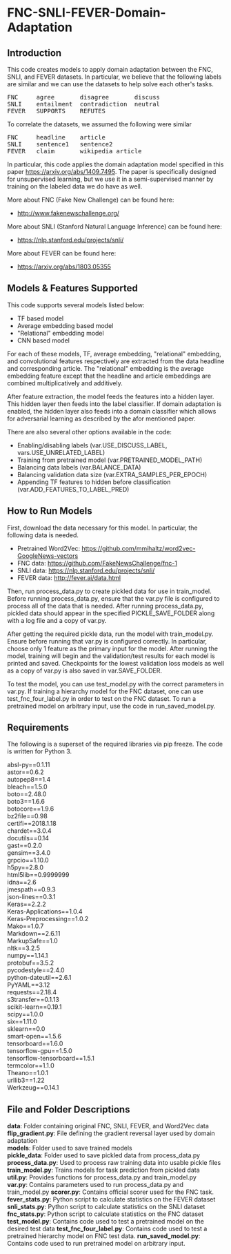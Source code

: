 # FNC-SNLI-FEVER-Domain-Adaptation

## Introduction
This code creates models to apply domain adaptation between the FNC, SNLI,
and FEVER datasets. In particular, we believe that the following labels are 
similar and we can use the datasets to help solve each other's tasks.

<pre>
FNC     agree       disagree       discuss   
SNLI    entailment  contradiction  neutral   
FEVER   SUPPORTS    REFUTES    
</pre>

To correlate the datasets, we assumed the following were similar

<pre>
FNC     headline    article  
SNLI    sentence1   sentence2  
FEVER   claim       wikipedia article  
</pre>

In particular, this code applies the domain adaptation model specified in
this paper https://arxiv.org/abs/1409.7495. The paper is specifically 
designed for unsupervised learning, but we use it in a semi-supervised
manner by training on the labeled data we do have as well. 

More about FNC (Fake New Challenge) can be found here: 
- http://www.fakenewschallenge.org/  

More about SNLI (Stanford Natural Language Inference) can be found here:
- https://nlp.stanford.edu/projects/snli/  

More about FEVER can be found here:
- https://arxiv.org/abs/1803.05355  

## Models & Features Supported
This code supports several models listed below:  
- TF based model
- Average embedding based model
- "Relational" embedding model
- CNN based model

For each of these models, TF, average embedding, "relational" embedding,
and convolutional features respectively are extracted from the data 
headline and corresponding article. The "relational" embedding is the 
average embedding feature except that the headline and article
embeddings are combined multiplicatively and additively.

After feature extraction, the model feeds the features into a hidden 
layer. This hidden layer then feeds into the label classifier. If 
domain adaptation is enabled, the hidden layer also feeds into a domain
classifier which allows for adversarial learning as described by the afor
mentioned paper.

There are also several other options available in the code:  
 - Enabling/disabling labels (var.USE_DISCUSS_LABEL, vars.USE_UNRELATED_LABEL)  
 - Training from pretrained model (var.PRETRAINED_MODEL_PATH) 
 - Balancing data labels (var.BALANCE_DATA)  
 - Balancing validation data size (var.EXTRA_SAMPLES_PER_EPOCH)
 - Appending TF features to hidden before classification 
   (var.ADD_FEATURES_TO_LABEL_PRED)  

## How to Run Models
First, download the data necessary for this model. In particular, the
following data is needed. 

 - Pretrained Word2Vec: https://github.com/mmihaltz/word2vec-GoogleNews-vectors 
 - FNC data: https://github.com/FakeNewsChallenge/fnc-1
 - SNLI data: https://nlp.stanford.edu/projects/snli/
 - FEVER data: http://fever.ai/data.html

Then, run process_data.py to create pickled data for use in train_model.
Before running process_data.py, ensure that the var.py file is configured to 
process all of the data that is needed. After running process_data.py, 
pickled data should appear in the specified PICKLE_SAVE_FOLDER along with
a log file and a copy of var.py.

After getting the required pickle data, run the model with train_model.py.
Ensure before running that var.py is configured correctly. In particular,
choose only 1 feature as the primary input for the model. After running 
the model, training will begin and the validation/test results for each model
is printed and saved. Checkpoints for the lowest validation loss models as
well as a copy of var.py is also saved in var.SAVE_FOLDER.

To test the model, you can use test_model.py with the correct parameters in var.py.
If training a hierarchy model for the FNC dataset, one can use test_fnc_four_label.py
in order to test on the FNC dataset. To run a pretrained model on arbitrary input,
use the code in run_saved_model.py.

## Requirements
The following is a superset of the required libraries via pip freeze. The 
code is written for Python 3.

absl-py==0.1.11  
astor==0.6.2  
autopep8==1.4  
bleach==1.5.0  
boto==2.48.0  
boto3==1.6.6  
botocore==1.9.6  
bz2file==0.98  
certifi==2018.1.18  
chardet==3.0.4  
docutils==0.14  
gast==0.2.0  
gensim==3.4.0  
grpcio==1.10.0  
h5py==2.8.0  
html5lib==0.9999999  
idna==2.6  
jmespath==0.9.3  
json-lines==0.3.1  
Keras==2.2.2  
Keras-Applications==1.0.4  
Keras-Preprocessing==1.0.2  
Mako==1.0.7  
Markdown==2.6.11  
MarkupSafe==1.0  
nltk==3.2.5  
numpy==1.14.1  
protobuf==3.5.2  
pycodestyle==2.4.0  
python-dateutil==2.6.1  
PyYAML==3.12  
requests==2.18.4  
s3transfer==0.1.13  
scikit-learn==0.19.1  
scipy==1.0.0  
six==1.11.0  
sklearn==0.0  
smart-open==1.5.6  
tensorboard==1.6.0  
tensorflow-gpu==1.5.0  
tensorflow-tensorboard==1.5.1  
termcolor==1.1.0  
Theano==1.0.1  
urllib3==1.22  
Werkzeug==0.14.1  

## File and Folder Descriptions
**data**: Folder containing original FNC, SNLI, FEVER, and Word2Vec data  
**flip_gradient.py**: File defining the gradient reversal layer used by domain adaptation  
**models**: Folder used to save trained models  
**pickle_data**: Folder used to save pickled data from process_data.py  
**process_data.py**: Used to process raw training data into usable pickle files  
**train_model.py**: Trains models for task prediction from pickled data  
**util.py**: Provides functions for process_data.py and train_model.py  
**var.py**: Contains parameters used to run process_data.py and train_model.py
**scorer.py**: Contains official scorer used for the FNC task.
**fever_stats.py**: Python script to calculate statistics on the FEVER dataset
**snli_stats.py**: Python script to calculate statistics on the SNLI dataset
**fnc_stats.py**: Python script to calculate statistics on the FNC dataset
**test_model.py**: Contains code used to test a pretrained model on the desired test data
**test_fnc_four_label.py**: Contains code used to test a pretrained hierarchy model on FNC test data.
**run_saved_model.py**: Contains code used to run pretrained model on arbitrary input.

